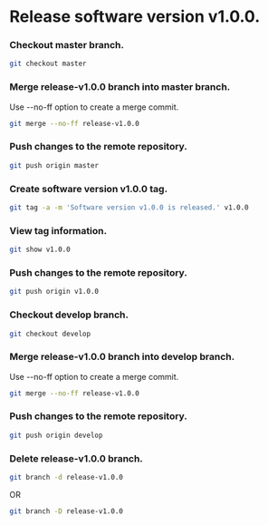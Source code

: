 # Release software version v1.0.0.

### Checkout master branch.

```sh
git checkout master
```

### Merge release-v1.0.0 branch into master branch.

Use --no-ff option to create a merge commit.

```sh
git merge --no-ff release-v1.0.0
```

### Push changes to the remote repository.

```sh
git push origin master
```

### Create software version v1.0.0 tag.

```sh
git tag -a -m 'Software version v1.0.0 is released.' v1.0.0
```

### View tag information.

```sh
git show v1.0.0
```

### Push changes to the remote repository.

```sh
git push origin v1.0.0
```

### Checkout develop branch.

```sh
git checkout develop
```

### Merge release-v1.0.0 branch into develop branch.

Use --no-ff option to create a merge commit.

```sh
git merge --no-ff release-v1.0.0
```

### Push changes to the remote repository.

```sh
git push origin develop
```

### Delete release-v1.0.0 branch.

```sh
git branch -d release-v1.0.0
```

OR

```sh
git branch -D release-v1.0.0
```






